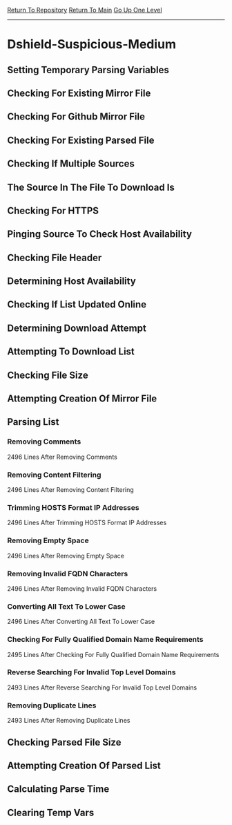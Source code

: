 [Return To Repository](https://github.com/deathbybandaid/piholeparser/)
[Return To Main](https://github.com/deathbybandaid/piholeparser/blob/dev-nomerge/RecentRunLogs/Mainlog.md)
[Go Up One Level](https://github.com/deathbybandaid/piholeparser/blob/dev-nomerge/RecentRunLogs/TopLevelScripts/30-Processing-Blacklists.md)
____________________________________
# Dshield-Suspicious-Medium
## Setting Temporary Parsing Variables
## Checking For Existing Mirror File
## Checking For Github Mirror File
## Checking For Existing Parsed File
## Checking If Multiple Sources
## The Source In The File To Download Is
## Checking For HTTPS
## Pinging Source To Check Host Availability
## Checking File Header
## Determining Host Availability
## Checking If List Updated Online
## Determining Download Attempt
## Attempting To Download List
## Checking File Size
## Attempting Creation Of Mirror File
## Parsing List
### Removing Comments
2496 Lines After Removing Comments
### Removing Content Filtering
2496 Lines After Removing Content Filtering
### Trimming HOSTS Format IP Addresses
2496 Lines After Trimming HOSTS Format IP Addresses
### Removing Empty Space
2496 Lines After Removing Empty Space
### Removing Invalid FQDN Characters
2496 Lines After Removing Invalid FQDN Characters
### Converting All Text To Lower Case
2496 Lines After Converting All Text To Lower Case
### Checking For Fully Qualified Domain Name Requirements
2495 Lines After Checking For Fully Qualified Domain Name Requirements
### Reverse Searching For Invalid Top Level Domains
2493 Lines After Reverse Searching For Invalid Top Level Domains
### Removing Duplicate Lines
2493 Lines After Removing Duplicate Lines
## Checking Parsed File Size
## Attempting Creation Of Parsed List
## Calculating Parse Time
## Clearing Temp Vars
